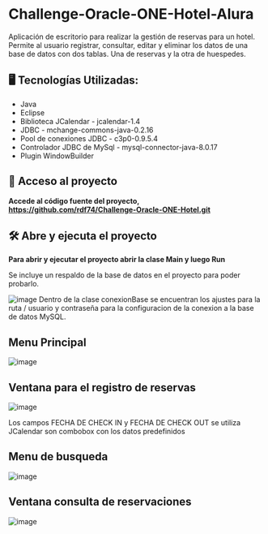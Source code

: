 # Challenge-Oracle-ONE-Hotel-Alura
Aplicación de escritorio para realizar la gestión de reservas para un hotel. 
Permite al usuario registrar, consultar, editar y eliminar los datos de una base de datos con dos tablas. Una de reservas y la otra de huespedes.


## 🖥️  Tecnologías Utilizadas:

- Java
- Eclipse
- Biblioteca JCalendar - jcalendar-1.4
- JDBC - mchange-commons-java-0.2.16
- Pool de conexiones JDBC - c3p0-0.9.5.4
- Controlador JDBC de MySql - mysql-connector-java-8.0.17
- Plugin WindowBuilder

## 📁 Acceso al proyecto

**Accede al código fuente del proyecto, https://github.com/rdf74/Challenge-Oracle-ONE-Hotel.git**

## 🛠️ Abre y ejecuta el proyecto

**Para abrir y ejecutar el proyecto abrir la clase Main y luego Run**

Se incluye un respaldo de la base de datos en el proyecto para poder probarlo. 


![image](![DB](https://github.com/rdf74/Challenge-Oracle-ONE-Hotel/assets/130192004/31adf81c-2cac-4d22-9aa4-59ccd110cb8d)
)
Dentro de la clase conexionBase se encuentran los ajustes para la ruta / usuario y contraseña para la configuracion de la conexion a la base de datos MySQL.

## Menu Principal 
![image]()
## Ventana para el registro de reservas
![image]()

Los campos FECHA DE CHECK IN y FECHA DE CHECK OUT se utiliza JCalendar
son combobox con los datos predefinidos
## Menu de busqueda 
![image]()
## Ventana consulta de reservaciones 
![image]()
